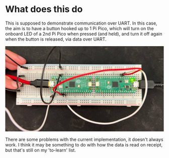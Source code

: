 # What does this do
This is supposed to demonstrate communication over UART. In this case, the
aim is to have a button hooked up to 1 Pi Pico, which will turn on the onboard
LED of a 2nd Pi Pico when pressed (and held), and turn it off again when the
button is released, via data over UART.

![The setup of both Pi Picos](physical_small.jpg)

There are some problems with the current implementation, it doesn't always work. I think it may be something to do with how the data is read on receipt, but that's still on my 'to-learn' list.